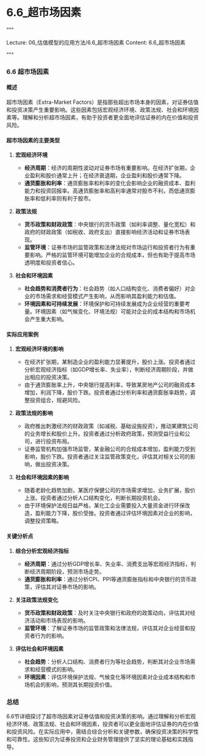 # 6.6_超市场因素

"""

Lecture: 06_估值模型的应用方法/6.6_超市场因素
Content: 6.6_超市场因素

"""

### 6.6 超市场因素

#### 概述
超市场因素（Extra-Market Factors）是指那些超出市场本身的因素，对证券估值和投资决策产生重要影响。这些因素包括宏观经济环境、政策法规、社会和环境因素等。理解和分析超市场因素，有助于投资者更全面地评估证券的内在价值和投资风险。

#### 超市场因素的主要类型

1. **宏观经济环境**
   - **经济周期**：经济的周期性波动对证券市场有重要影响。在经济扩张期，企业盈利和股价通常上升；在经济衰退期，企业盈利和股价通常下降。
   - **通货膨胀和利率**：通货膨胀率和利率的变化会影响企业的融资成本、盈利能力和投资回报率。高通货膨胀率和高利率通常对股市不利，而低通货膨胀率和低利率则有利于股市。

2. **政策法规**
   - **货币政策和财政政策**：中央银行的货币政策（如利率调整、量化宽松）和政府的财政政策（如税收、政府支出）直接影响经济活动和证券市场表现。
   - **监管环境**：证券市场的监管政策和法律法规对市场运行和投资者行为有重要影响。严格的监管环境可能增加企业的合规成本，但也有助于提高市场透明度和投资者信心。

3. **社会和环境因素**
   - **社会趋势和消费者行为**：社会趋势（如人口结构变化、消费者偏好）对企业的市场需求和经营模式产生影响，从而影响其盈利能力和估值。
   - **环境因素和可持续发展**：环境保护和可持续发展成为企业经营的重要考量。环境因素（如气候变化、环境法规）可能对企业的成本结构和市场机会产生重大影响。

#### 实际应用案例

1. **宏观经济环境的影响**
   - 在经济扩张期，某制造企业的盈利能力显著提升，股价上涨。投资者通过分析宏观经济指标（如GDP增长率、失业率），判断经济周期阶段，并做出相应的投资决策。
   - 由于通货膨胀率上升，中央银行提高利率，导致某房地产公司的融资成本增加，利润下降，股价下跌。投资者通过分析利率和通货膨胀率趋势，调整投资组合，规避风险。

2. **政策法规的影响**
   - 政府推出刺激经济的财政政策（如减税、基础设施投资），推动某建筑公司的业务增长和股价上升。投资者通过分析政府政策，预测受益行业和公司，进行投资布局。
   - 证券监管机构加强市场监管，某金融公司的合规成本增加，盈利能力受到影响，股价下跌。投资者通过关注监管政策变化，评估其对相关公司的影响，做出投资决策。

3. **社会和环境因素的影响**
   - 随着老龄化趋势加剧，某医疗保健公司的市场需求增加，业务扩展，股价上涨。投资者通过分析人口结构变化，判断长期投资机会。
   - 由于环境保护法规日益严格，某化工企业需要投入大量资金进行环保改造，盈利能力下降，股价受挫。投资者通过评估环境因素对企业的影响，调整投资策略。

#### 关键分析点

1. **综合分析宏观经济指标**
   - **经济周期**：通过分析GDP增长率、失业率、消费支出等宏观经济指标，判断经济周期阶段，预测市场走势。
   - **通货膨胀和利率**：通过分析CPI、PPI等通货膨胀指标和中央银行的货币政策，评估其对证券市场的影响。

2. **关注政策法规变化**
   - **货币政策和财政政策**：及时关注中央银行和政府的政策动向，评估其对经济活动和市场表现的影响。
   - **监管环境**：了解证券市场的监管政策和法律法规，评估其对企业经营和投资者行为的影响。

3. **评估社会和环境因素**
   - **社会趋势**：分析人口结构、消费者行为等社会趋势，判断其对企业市场需求和经营模式的影响。
   - **环境因素**：评估环境保护法规、气候变化等环境因素对企业成本结构和市场机会的影响，预测其长期投资价值。

### 总结
6.6节详细探讨了超市场因素对证券估值和投资决策的影响。通过理解和分析宏观经济环境、政策法规、社会和环境因素，投资者可以更全面地评估证券的内在价值和投资风险。在实际应用中，需结合综合分析和关键参数，确保投资决策的科学性和可靠性。这些知识为证券投资和企业财务管理提供了坚实的理论基础和实践指导。